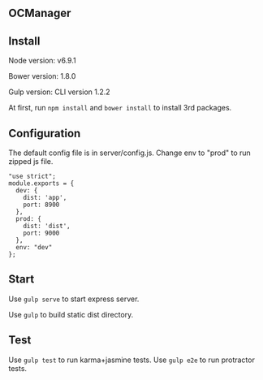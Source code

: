 ## OCManager

## Install

Node version: v6.9.1

Bower version: 1.8.0

Gulp version: CLI version 1.2.2

At first, run `npm install` and `bower install` to install 3rd packages.

## Configuration

The default config file is in server/config.js. Change env to "prod" to run zipped js file.

```
"use strict";
module.exports = {
  dev: {
    dist: 'app',
    port: 8900
  },
  prod: {
    dist: 'dist',
    port: 9000
  },
  env: "dev"
};
```

## Start

Use `gulp serve` to start express server.

Use `gulp` to build static dist directory.

## Test

Use `gulp test` to run karma+jasmine tests.
Use `gulp e2e` to run protractor tests.
